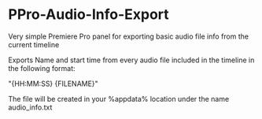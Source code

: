 # PPro-Audio-Info-Export

Very simple Premiere Pro panel for exporting basic audio file info from the current timeline

Exports Name and start time from every audio file included in the timeline in the following format:

"{HH:MM:SS} {FILENAME}" 

The file will be created in your %appdata% location under the name audio_info.txt
